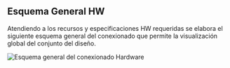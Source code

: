## Esquema General HW

Atendiendo a los recursos y especificaciones HW requeridas se elabora el siguiente esquema general 
del conexionado que permite la visualización global del conjunto del diseño.

![Esquema general del conexionado Hardware](https://user-images.githubusercontent.com/15126832/27769636-c0d73a2a-5f2e-11e7-9194-ce5677b7d4d7.png)


